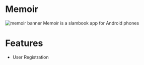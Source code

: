 # Memoir
![memoir banner](https://github.com/Adr029/Memoir-Slambook/assets/108637165/6f1c965f-7cde-42f2-adf3-5495172518bc)
Memoir is a slambook app for Android phones
# Features
* User Registration
